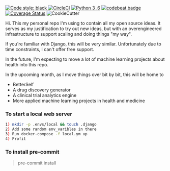 <a href="https://github.com/ambv/black"><img alt="Code style: black" src="https://img.shields.io/badge/code%20style-black-000000.svg"></a>
[![CircleCI](https://circleci.com/gh/jeffshek/open.svg?style=svg)](https://circleci.com/gh/jeffshek/open) [![Python 3
.6](https://img.shields.io/badge/python-3.6-blue.svg)](https://www.python.org/downloads/release/python-360/) 
[![codebeat badge](https://codebeat.co/badges/11be282f-cbaa-4c8f-bfb9-539e1c7e2366)](https://codebeat.co/projects/github-com-jeffshek-open-master) [![Coverage Status](https://coveralls.io/repos/github/jeffshek/open/badge.svg?branch=master)](https://coveralls.io/github/jeffshek/open?branch=master)
![CookieCutter](https://img.shields.io/badge/built%20with-Cookiecutter%20Django-ff69b4.svg)

Hi. This my personal repo I'm using to contain all my open source ideas. It serves as my justification to try out new 
ideas, but with an overengineered infrastructure to support scaling and doing things "my way".

If you're familiar with Django, this will be very similar. Unfortunately due to time constraints, I can't offer free
 support.  

In the future, I'm expecting to move a lot of machine learning projects about health into this repo.

In the upcoming month, as I move things over bit by bit, this will be home to 
- BetterSelf
- A drug discovery generator
- A clinical trial analytics engine
- More applied machine learning projects in health and medicine

### To start a local web server
~~~bash
1) mkdir -p .envs/local && touch .django
2) Add some random env_varibles in there
3) Run docker-compose -f local.ym up
4) Profit
~~~ 

### To install pre-commit
> pre-commit install

